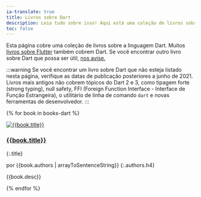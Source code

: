 ```yaml
---
ia-translate: true
title: Livros sobre Dart
description: Leia tudo sobre isso! Aqui está uma coleção de livros sobre Dart.
toc: false
---
```


Esta página cobre uma coleção de livros sobre a linguagem Dart.
Muitos [livros sobre Flutter]({{site.flutter-docs}}/resources/books)
também cobrem Dart.
Se você encontrar outro livro sobre Dart que possa ser útil,
[nos avise.]({{site.repo.this}}/issues)

:::warning
Se você encontrar um livro sobre Dart que não esteja listado nesta página,
verifique as datas de publicação posteriores a junho de 2021.
Livros mais antigos não cobrem tópicos do Dart 2 e 3, como
tipagem forte (strong typing), null safety, FFI (Foreign Function Interface - Interface de Função Estrangeira), o utilitário de linha de comando `dart`
e novas ferramentas de desenvolvedor.
:::


{% for book in books-dart %}

<div class="book-img-with-details row">
<a href="{{book.link}}" title="{{book.title}}" class="col-sm-3">
  <img src="/assets/img/cover/{{book.cover}}" alt="{{book.title}}">
</a>
<div class="details col-sm-9">

### [{{book.title}}]({{book.link}})
{:.title}

por {{book.authors | arrayToSentenceString}}
{:.authors.h4}

{{book.desc}}

</div>
</div>
{% endfor %}
